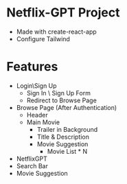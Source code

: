# Netflix-GPT Project

- Made with create-react-app
- Configure Tailwind

# Features

- Login\Sign Up
  - Sign In \ Sign Up Form
  - Redirect to Browse Page
- Browse Page (After Authentication)
  - Header
  - Main Movie
    - Trailer in Background
    - Title & Description
    - Movie Suggestion
      - Movie List \* N
- NetflixGPT
- Search Bar
- Movie Suggestion
